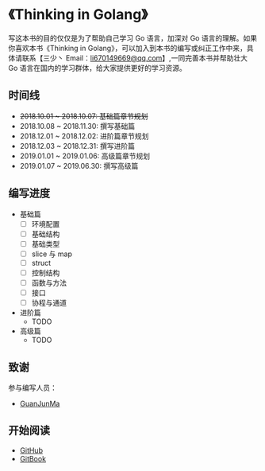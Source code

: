 # 《Thinking in Golang》

写这本书的目的仅仅是为了帮助自己学习 Go 语言，加深对 Go 语言的理解。如果你喜欢本书《Thinking in Golang》，可以加入到本书的编写或纠正工作中来，具体请联系【三少丶 Email：li670149669@qq.com】,一同完善本书并帮助壮大 Go 语言在国内的学习群体，给大家提供更好的学习资源。

## 时间线

- ~~2018.10.01 ~ 2018.10.07: 基础篇章节规划~~
- 2018.10.08 ~ 2018.11.30: 撰写基础篇
- 2018.12.01 ~ 2018.12.02: 进阶篇章节规划
- 2018.12.03 ~ 2018.12.31: 撰写进阶篇
- 2019.01.01 ~ 2019.01.06: 高级篇章节规划
- 2019.01.07 ~ 2019.06.30: 撰写高级篇

## 编写进度

- 基础篇
  - [ ] 环境配置
  - [ ] 基础结构
  - [ ] 基础类型
  - [ ] slice 与 map
  - [ ] struct
  - [ ] 控制结构
  - [ ] 函数与方法
  - [ ] 接口
  - [ ] 协程与通道
- 进阶篇
  - TODO
- 高级篇
  - TODO

## 致谢

参与编写人员：

- [GuanJunMa](https://github.com/GuanJunMa)

## 开始阅读

- [GitHub](https://github.com/li670149669/thinking-in-golang/blob/master/SUMMARY.md)
- [GitBook](https://li670149669.gitbook.io/thinking-in-golang)
